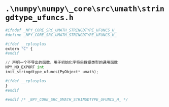 # `.\numpy\numpy\_core\src\umath\stringdtype_ufuncs.h`

```py
#ifndef _NPY_CORE_SRC_UMATH_STRINGDTYPE_UFUNCS_H_
#define _NPY_CORE_SRC_UMATH_STRINGDTYPE_UFUNCS_H_

#ifdef __cplusplus
extern "C" {
#endif

// 声明一个不导出的函数，用于初始化字符串数据类型的通用函数
NPY_NO_EXPORT int
init_stringdtype_ufuncs(PyObject* umath);

#ifdef __cplusplus
}
#endif

#endif /* _NPY_CORE_SRC_UMATH_STRINGDTYPE_UFUNCS_H_ */
```